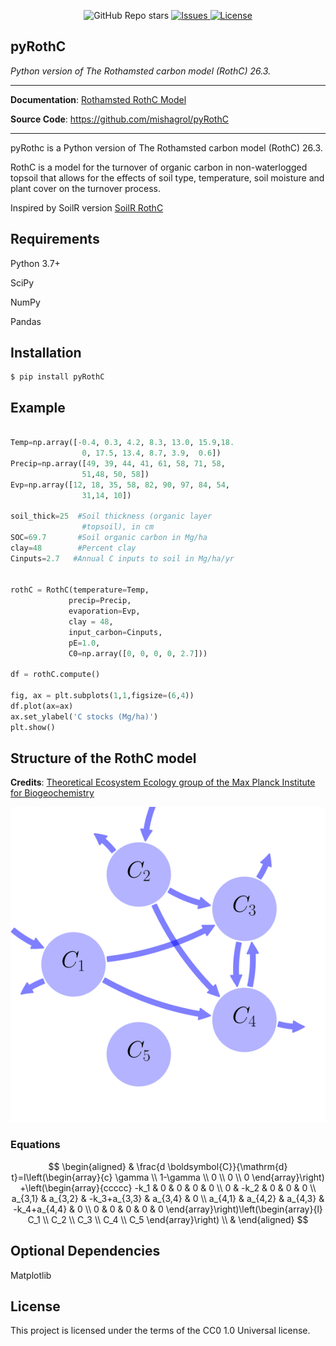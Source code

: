 <p align="center">
<!-- <a href="https://github.com/tiangolo/fastapi/actions?query=workflow%3ATest+event%3Apush+branch%3Amaster" target="_blank">
    <img src="https://github.com/tiangolo/fastapi/workflows/Test/badge.svg?event=push&branch=master" alt="Test">
</a>
<a href="https://coverage-badge.samuelcolvin.workers.dev/redirect/tiangolo/fastapi" target="_blank">
    <img src="https://coverage-badge.samuelcolvin.workers.dev/tiangolo/fastapi.svg" alt="Coverage">
</a> -->
<!-- <a href="https://pypi.org/project/fastapi" target="_blank">
    <img src="https://img.shields.io/pypi/v/fastapi?color=%2334D058&label=pypi%20package" alt="Package version"> -->
<!-- </a>
<a href="https://pypi.org/project/fastapi" target="_blank">
    <img src="https://img.shields.io/pypi/pyversions/fastapi.svg?color=%2334D058" alt="Supported Python versions">
</a> -->

<img alt="GitHub Repo stars" src="https://img.shields.io/github/stars/mishagrol/pyRothC?style=social">

<a href="https://github.com/mishagrol/pyRothC/issues" target="_blank">
    <img src="https://img.shields.io/github/issues/mishagrol/pyRothC" alt="Issues">
</a>



<a href="https://github.com/mishagrol/pyRothC/blob/main/LICENSE" target="_blank">
    <img src="https://img.shields.io/github/license/mishagrol/pyRothC" alt="License">
</a>
</p>

## pyRothC

<p align="left">
    <em>Python version of The Rothamsted carbon model (RothC) 26.3.</em>
</p>

________
**Documentation**: <a href="https://www.rothamsted.ac.uk/sites/default/files/RothC_guide_DOS.pdf" target="_blank">Rothamsted RothC Model</a>

**Source Code**: <a href="https://github.com/mishagrol/pyRothC" target="_blank">https://github.com/mishagrol/pyRothC</a>

---

pyRothc is a Python version of The Rothamsted carbon model (RothC) 26.3.


RothC is a model for the turnover of organic carbon in non-waterlogged topsoil that allows for the effects of soil type, temperature, soil moisture and plant cover on the turnover process.

Inspired by SoilR version <a href="https://www.bgc-jena.mpg.de/TEE/basics/2015/11/19/RothC/" target="_blank">SoilR RothC</a>

## Requirements

Python 3.7+

SciPy

NumPy

Pandas

## Installation

<div class="termy">

```console
$ pip install pyRothC
```

</div>

## Example


```Python

Temp=np.array([-0.4, 0.3, 4.2, 8.3, 13.0, 15.9,18.
                0, 17.5, 13.4, 8.7, 3.9,  0.6])
Precip=np.array([49, 39, 44, 41, 61, 58, 71, 58, 
                51,48, 50, 58])
Evp=np.array([12, 18, 35, 58, 82, 90, 97, 84, 54,
                31,14, 10])

soil_thick=25  #Soil thickness (organic layer 
                #topsoil), in cm
SOC=69.7       #Soil organic carbon in Mg/ha 
clay=48        #Percent clay
Cinputs=2.7   #Annual C inputs to soil in Mg/ha/yr


rothC = RothC(temperature=Temp, 
             precip=Precip, 
             evaporation=Evp,
             clay = 48,
             input_carbon=Cinputs,
             pE=1.0,
             C0=np.array([0, 0, 0, 0, 2.7]))

df = rothC.compute()

fig, ax = plt.subplots(1,1,figsize=(6,4))
df.plot(ax=ax)
ax.set_ylabel('C stocks (Mg/ha)')
plt.show()


```


## Structure of the RothC model

**Credits**: <a href="https://www.bgc-jena.mpg.de/TEE/software/bgc-md/soil/Jenkinson1977SoilScience-S0003/Report.html" target="_blank">Theoretical Ecosystem Ecology group of the Max Planck Institute for Biogeochemistry</a>


<p align="center">
  <a href="RothC"><img src="./plots/Logo.svg" alt="FastAPI"></a>
</p>

### Equations

$$
\begin{aligned}
& \frac{d \boldsymbol{C}}{\mathrm{d} t}=I\left(\begin{array}{c}
\gamma \\
1-\gamma \\
0 \\
0 \\
0
\end{array}\right) 
 +\left(\begin{array}{ccccc}
-k_1 & 0 & 0 & 0 & 0 \\
0 & -k_2 & 0 & 0 & 0 \\
a_{3,1} & a_{3,2} & -k_3+a_{3,3} & a_{3,4} & 0 \\
a_{4,1} & a_{4,2} & a_{4,3} & -k_4+a_{4,4} & 0 \\
0 & 0 & 0 & 0 & 0
\end{array}\right)\left(\begin{array}{l}
C_1 \\
C_2 \\
C_3 \\
C_4 \\
C_5
\end{array}\right) \\
&
\end{aligned}
$$
## Optional Dependencies

Matplotlib

## License

This project is licensed under the terms of the CC0 1.0 Universal license.